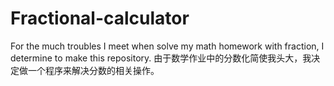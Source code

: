 # Fractional-calculator
For the much troubles I meet when solve my math homework with fraction, I determine to make this repository.
由于数学作业中的分数化简使我头大，我决定做一个程序来解决分数的相关操作。

